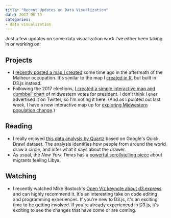 ```yaml
---
title: "Recent Updates on Data Visualization"
date: 2017-06-19  
categories: 
- data visualization 
---
```


Just a few updates on some data visualization work I've either been taking in or working on:

## Projects

- I [recently posted a map I created](http://jasonheppler.org/projects/western-lands/) some time ago in the aftermath of the Malheur occupation. It's similar to the map I [created in R](http://jasonheppler.org/2016/01/06/western-federal-lands-and-oregon/), but built in D3.js instead.
- Following the 2017 elections, [I created a simple interactive map and dumbbell chart](http://jasonheppler.org/projects/midwest-votes/) of midwestern votes for president. I don't think I ever advertised it on Twitter, so I'm noting it here. (And as I pointed out last week, I have a new interactive map up for [exploring Midwestern population change](http://jasonheppler.org/2017/06/06/mapping-midwest/).)

## Reading

- I really enjoyed [this data analysis by Quartz](https://qz.com/994486/the-way-you-draw-circles-says-a-lot-about-you/) based on Google's Quick, Draw! dataset. The analysis identifies how people from around the world draw a circle, and infer what it says about the drawer. 
- As usual, the *New York Times* has a [powerful scrollytelling piece](https://www.nytimes.com/interactive/2017/06/14/world/europe/migrant-rescue-efforts-deadly.html?_r=1) about migrants feeling Libya.

## Watching

- I recently watched Mike Bostock's [Open Viz keynote about d3.express](https://www.youtube.com/watch?v=lNbqfQlGkzc) and can highly recommend it. It's an interesting take on code editing and programming experiences. If you're new to D3.js, it's an exciting time to be getting involved. If you're already experienced in D3.js, it's exciting to see the changes that have come or are coming.

